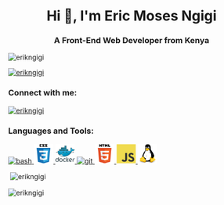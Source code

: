 <h1 align="center">Hi 👋, I'm Eric Moses Ngigi</h1>
<h3 align="center">A Front-End Web Developer from Kenya</h3>

<p align="left"> <img src="https://komarev.com/ghpvc/?username=erikngigi&label=Profile%20views&color=0e75b6&style=flat" alt="erikngigi" /> </p>

<p align="left"> <a href="https://twitter.com/erikngigi" target="blank"><img src="https://img.shields.io/twitter/follow/erikngigi?logo=twitter&style=for-the-badge" alt="erikngigi" /></a> </p>

<h3 align="left">Connect with me:</h3>
<p align="left">
<a href="https://twitter.com/erikngigi" target="blank"><img align="center" src="https://raw.githubusercontent.com/rahuldkjain/github-profile-readme-generator/master/src/images/icons/Social/twitter.svg" alt="erikngigi" height="30" width="40" /></a>
</p>

<h3 align="left">Languages and Tools:</h3>
<p align="left"> <a href="https://www.gnu.org/software/bash/" target="_blank" rel="noreferrer"> <img src="https://www.vectorlogo.zone/logos/gnu_bash/gnu_bash-icon.svg" alt="bash" width="40" height="40"/> </a> <a href="https://www.w3schools.com/css/" target="_blank" rel="noreferrer"> <img src="https://raw.githubusercontent.com/devicons/devicon/master/icons/css3/css3-original-wordmark.svg" alt="css3" width="40" height="40"/> </a> <a href="https://www.docker.com/" target="_blank" rel="noreferrer"> <img src="https://raw.githubusercontent.com/devicons/devicon/master/icons/docker/docker-original-wordmark.svg" alt="docker" width="40" height="40"/> </a> <a href="https://git-scm.com/" target="_blank" rel="noreferrer"> <img src="https://www.vectorlogo.zone/logos/git-scm/git-scm-icon.svg" alt="git" width="40" height="40"/> </a> <a href="https://www.w3.org/html/" target="_blank" rel="noreferrer"> <img src="https://raw.githubusercontent.com/devicons/devicon/master/icons/html5/html5-original-wordmark.svg" alt="html5" width="40" height="40"/> </a> <a href="https://developer.mozilla.org/en-US/docs/Web/JavaScript" target="_blank" rel="noreferrer"> <img src="https://raw.githubusercontent.com/devicons/devicon/master/icons/javascript/javascript-original.svg" alt="javascript" width="40" height="40"/> </a> <a href="https://www.linux.org/" target="_blank" rel="noreferrer"> <img src="https://raw.githubusercontent.com/devicons/devicon/master/icons/linux/linux-original.svg" alt="linux" width="40" height="40"/> </a> </p>

<p>&nbsp;<img align="center" src="https://github-readme-stats.vercel.app/api?username=erikngigi&show_icons=true&locale=en" alt="erikngigi" /></p>

<p><img align="center" src="https://github-readme-streak-stats.herokuapp.com/?user=erikngigi&" alt="erikngigi" /></p>
